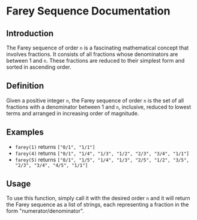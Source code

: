 # Farey Sequence Documentation

## Introduction
The Farey sequence of order `n` is a fascinating mathematical concept that involves fractions. It consists of all fractions whose denominators are between 1 and `n`. These fractions are reduced to their simplest form and sorted in ascending order.

## Definition
Given a positive integer `n`, the Farey sequence of order `n` is the set of all fractions with a denominator between 1 and `n`, inclusive, reduced to lowest terms and arranged in increasing order of magnitude.

## Examples
- `farey(1)` returns `["0/1", "1/1"]`
- `farey(4)` returns `["0/1", "1/4", "1/3", "1/2", "2/3", "3/4", "1/1"]`
- `farey(5)` returns `["0/1", "1/5", "1/4", "1/3", "2/5", "1/2", "3/5", "2/3", "3/4", "4/5", "1/1"]`

## Usage
To use this function, simply call it with the desired order `n` and it will return the Farey sequence as a list of strings, each representing a fraction in the form "numerator/denominator".
